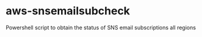 # aws-snsemailsubcheck
Powershell script to obtain the status of SNS email subscriptions all regions
